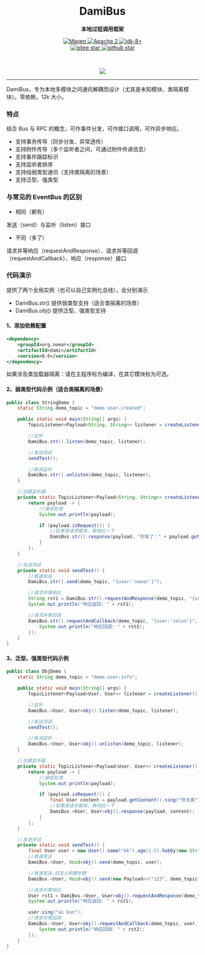 <h1 align="center" style="text-align:center;">
  DamiBus
</h1>
<p align="center">
	<strong>本地过程调用框架</strong>
</p>

<p align="center">
    <a target="_blank" href="https://search.maven.org/artifact/org.noear/dami">
        <img src="https://img.shields.io/maven-central/v/org.noear/dami.svg?label=Maven%20Central" alt="Maven" />
    </a>
    <a target="_blank" href="https://www.apache.org/licenses/LICENSE-2.0.txt">
		<img src="https://img.shields.io/:license-Apache2-blue.svg" alt="Apache 2" />
	</a>
    <a target="_blank" href="https://www.oracle.com/java/technologies/javase/javase-jdk8-downloads.html">
		<img src="https://img.shields.io/badge/JDK-8+-green.svg" alt="jdk-8+" />
	</a>
    <br />
    <a target="_blank" href='https://gitee.com/noear/dami/stargazers'>
        <img src='https://gitee.com/noear/dami/badge/star.svg' alt='gitee star'/>
    </a>
    <a target="_blank" href='https://github.com/noear/dami/stargazers'>
        <img src="https://img.shields.io/github/stars/noear/dami.svg?logo=github" alt="github star"/>
    </a>
</p>

<br/>
<p align="center">
	<a href="https://jq.qq.com/?_wv=1027&k=kjB5JNiC">
	<img src="https://img.shields.io/badge/QQ交流群-22200020-orange"/></a>
</p>


<hr />




DamiBus，专为本地多模块之间通讯解耦而设计（尤其是未知模块、类隔离模块）。零依赖，12k 大小。

###  特点

结合 Bus 与 RPC 的概念，可作事件分发，可作接口调用，可作异步响应。

* 支持事务传导（同步分发、异常透传）
* 支持附件传导（多个监听者之间，可通过附件传递信息）
* 支持事件跟踪标识
* 支持监听者排序
* 支持纯弱类型通讯（支持类隔离的场景）
* 支持泛型、强类型



### 与常见的 EventBus 的区别

* 相同（都有）

发送（send）与监听（listen）接口

* 不同（多了）

请求并等响应（requestAndResponse）、请求并等回调（requestAndCallback）、响应（response）接口


### 代码演示

提供了两个全局实例（也可以自己实例化总线），会分别演示

* DamiBus.str() 提供弱类型支持（适合类隔离的场景）
* DamiBus.obj() 提供泛型、强类型支持


#### 1、添加依赖配置

```xml
<dependency>
    <groupId>org.noear</groupId>
    <artifactId>dami</artifactId>
    <version>0.6</version>
</dependency>
```

如果涉及类加载器隔离：请在主程序标为编译，在其它模块标为可选。

#### 2、弱类型代码示例（适合类隔离的场景）

```java
public class StringDemo {
    static String demo_topic = "demo.user.created";

    public static void main(String[] args) {
        TopicListener<Payload<String, String>> listener = createListener();

        //监听
        DamiBus.str().listen(demo_topic, listener);

        //发送测试
        sendTest();

        //取消监听
        DamiBus.str().unlisten(demo_topic, listener);
    }

    //创建监听器
    private static TopicListener<Payload<String, String>> createListener() {
        return payload -> {
            //接收处理
            System.out.println(payload);

            if (payload.isRequest()) {
                //如果是请求载体，再响应一下
                DamiBus.str().response(payload, "你发了：" + payload.getContent());
            }
        };
    }

    //发送测试
    private static void sendTest() {
        //普通发送
        DamiBus.str().send(demo_topic, "{user:'noear'}");

        //请求并等响应
        String rst1 = DamiBus.str().requestAndResponse(demo_topic, "{user:'dami'}");
        System.out.println("响应返回: " + rst1);

        //请求并等回调
        DamiBus.str().requestAndCallback(demo_topic, "{user:'solon'}", (rst2) -> {
            System.out.println("响应回调: " + rst2);
        });
    }
}
```

#### 3、泛型、强类型代码示例


```java
public class ObjDemo {
    static String demo_topic = "demo.user.info";

    public static void main(String[] args) {
        TopicListener<Payload<User, User>> listener = createListener();

        //监听
        DamiBus.<User, User>obj().listen(demo_topic, listener);

        //发送测试
        sendTest();

        //取消监听
        DamiBus.<User, User>obj().unlisten(demo_topic, listener);
    }

    //创建监听器
    private static TopicListener<Payload<User, User>> createListener() {
        return payload -> {
            //接收处理
            System.out.println(payload);

            if (payload.isRequest()) {
                final User content = payload.getContent().sing("你太美");
                //如果是请求载体，再响应一下
                DamiBus.<User, User>obj().response(payload, content);
            }
        };
    }

    //发送测试
    private static void sendTest() {
        final User user = new User().name("kk").age(2.5).hobby(new String[]{"唱", "跳", "rap", "打篮球"});
        //普通发送
        DamiBus.<User, Void>obj().send(demo_topic, user);

        //普通发送,自定义构建参数
        DamiBus.<User, Void>obj().send(new Payload<>("123", demo_topic, user));

        //请求并等响应
        User rst1 = DamiBus.<User, User>obj().requestAndResponse(demo_topic, user);
        System.out.println("响应返回: " + rst1);

        user.sing("ai kun");
        //请求并等回调
        DamiBus.<User, User>obj().requestAndCallback(demo_topic, user, rst2 -> {
            System.out.println("响应回调: " + rst2);
        });
    }
}
```